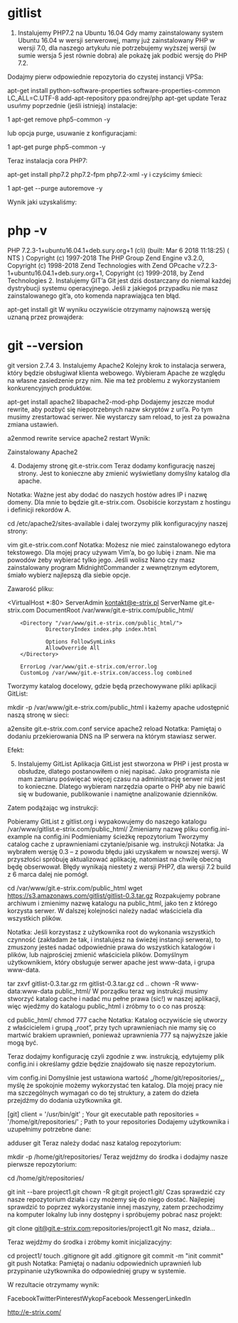 # gitlist
1. Instalujemy PHP7.2 na Ubuntu 16.04
Gdy mamy zainstalowany system Ubuntu 16.04 w wersji serwerowej, mamy już zainstalowany PHP w wersji 7.0, dla naszego artykułu nie potrzebujemy wyższej wersji (w sumie wersja 5 jest równie dobra) ale pokażę jak podbić wersję do PHP 7.2.

Dodajmy pierw odpowiednie repozytoria do czystej instancji VPSa:

apt-get install python-software-properties software-properties-common 
LC_ALL=C.UTF-8 add-apt-repository ppa:ondrej/php 
apt-get update
Teraz usuńmy poprzednie (jeśli istnieją) instalacje:


1
apt-get remove php5-common -y


lub opcja purge, usuwanie z konfiguracjami:


1
apt-get purge php5-common -y


Teraz instalacja cora PHP7:

apt-get install php7.2 php7.2-fpm php7.2-xml -y
i czyścimy śmieci:


1
apt-get --purge autoremove -y


Wynik jaki uzyskaliśmy:

# php -v
PHP 7.2.3-1+ubuntu16.04.1+deb.sury.org+1 (cli) (built: Mar 6 2018 11:18:25) ( NTS )
Copyright (c) 1997-2018 The PHP Group
Zend Engine v3.2.0, Copyright (c) 1998-2018 Zend Technologies
 with Zend OPcache v7.2.3-1+ubuntu16.04.1+deb.sury.org+1, Copyright (c) 1999-2018, by Zend Technologies
2. Instalujemy GIT’a
Git jest dziś dostarczany do niemal każdej dystrybucji systemu operacyjnego. Jeśli z jakiegoś przypadku nie masz zainstalowanego git’a, oto komenda naprawiająca ten błąd.

apt-get install git
W wyniku oczywiście otrzymamy najnowszą wersję uznaną przez prowajdera:

# git --version
git version 2.7.4
3. Instalujemy Apache2
Kolejny krok to instalacja serwera, który będzie obsługiwał klienta webowego. Wybieram Apache ze względu na własne zasiedzenie przy nim. Nie ma też problemu z wykorzystaniem konkurencyjnych produktów.

apt-get install apache2 libapache2-mod-php
Dodajemy jeszcze moduł rewrite, aby pozbyć się niepotrzebnych nazw skryptów z url’a. Po tym musimy zrestartować serwer. Nie wystarczy sam reload, to jest za poważna zmiana ustawień.

a2enmod rewrite
service apache2 restart
Wynik:

Zainstalowany Apache2

 

4. Dodajemy stronę git.e-strix.com
Teraz dodamy konfigurację naszej strony. Jest to konieczne aby zmienić wyświetlany domyślny katalog dla apache.

Notatka: Ważne jest aby dodać do naszych hostów adres IP i nazwę domeny. Dla mnie to będzie git.e-strix.com. Osobiście korzystam z hostingu i definicji rekordów A.

cd /etc/apache2/sites-available
i dalej tworzymy plik konfiguracyjny naszej strony:

vim git.e-strix.com.conf
Notatka: Możesz nie mieć zainstalowanego edytora tekstowego. Dla mojej pracy używam Vim’a, bo go lubię i znam. Nie ma powodów żeby wybierać tylko jego. Jeśli wolisz Nano czy masz zainstalowany program MidnightCommander z wewnętrznym edytorem, śmiało wybierz najlepszą dla siebie opcje.

Zawarość pliku:

<VirtualHost *:80>
        ServerAdmin kontakt@e-strix.pl
        ServerName git.e-strix.com
        DocumentRoot /var/www/git.e-strix.com/public_html/

        <Directory "/var/www/git.e-strix.com/public_html/">
                DirectoryIndex index.php index.html

                Options FollowSymLinks
                AllowOverride All
        </Directory>

        ErrorLog /var/www/git.e-strix.com/error.log
        CustomLog /var/www/git.e-strix.com/access.log combined

</VirtualHost>
Tworzymy katalog docelowy, gdzie będą przechowywane pliki aplikacji GitList:

mkdir -p /var/www/git.e-strix.com/public_html
i każemy apache udostępnić naszą stronę w sieci:

a2ensite git.e-strix.com.conf
service apache2 reload
Notatka: Pamiętaj o dodaniu przekierowania DNS na IP serwera na którym stawiasz serwer.

Efekt:


5. Instalujemy GitList
Aplikacja GitList jest stworzona w PHP i jest prosta w obsłudze, dlatego postanowiłem o niej napisać. Jako programista nie mam zamiaru poświęcać więcej czasu na administrację serwer niż jest to konieczne. Dlatego wybieram narzędzia oparte o PHP aby nie bawić się w budowanie, publikowanie i namiętne analizowanie dzienników.

Zatem podążając wg instrukcji:

Pobieramy GitList z gitlist.org i wypakowujemy do naszego katalogu /var/www/gitlist.e-strix.com/public_html/
Zmieniamy nazwę pliku config.ini-example na config.ini
Podmieniamy ścieżkę repozytorium
Tworzymy catalog cache z uprawnieniami czytanie/pisanie wg. instrukcji
Notatka: Ja wybrałem wersję 0.3 –  z powodu błędu jaki uzyskałem w nowszej wersji. W przyszłości spróbuję aktualizować aplikację, natomiast na chwilę obecną będę obserwował. Błędy wynikają niestety z wersji PHP7, dla wersji 7.2 build z 6 marca dalej nie pomógł.

cd /var/www/git.e-strix.com/public_html
wget https://s3.amazonaws.com/gitlist/gitlist-0.3.tar.gz
Rozpakujemy pobrane archiwum i zmienimy nazwę katalogu na public_html, jako ten z którego korzysta serwer. W dalszej kolejności należy nadać właściciela dla wszystkich plików.

Notatka: Jeśli korzystasz z użytkownika root do wykonania wszystkich czynność (zakładam że tak, i instalujesz na świeżej instancji serwera), to zmuszony jesteś nadać odpowiednie prawa do wszystkich katalogów i plików, lub najprościej zmienić właściciela plików. Domyślnym użytkownikiem, który obsługuje serwer apache jest www-data, i grupa www-data.

tar zxvf gitlist-0.3.tar.gz
rm gitlist-0.3.tar.gz
cd ..
chown -R www-data:www-data public_html/
W porządku teraz wg instrukcji musimy stworzyć katalog cache i nadać mu pełne prawa (sic!) w naszej aplikacji, więc wjedźmy do katalogu public_html i zróbmy to o co nas proszą:

cd public_html/
chmod 777 cache
Notatka: Katalog oczywiście się utworzy z właścicielem i grupą „root”, przy tych uprawnieniach nie mamy się co martwić brakiem uprawnień, ponieważ uprawnienia 777 są najwyższe jakie mogą być.

Teraz dodajmy konfigurację czyli zgodnie z ww. instrukcją, edytujemy plik config.ini i określamy gdzie będzie znajdowało się nasze repozytorium.

vim config.ini
Domyślnie jest ustawiona wartość „/home/git/repositories/„, myślę że spokojnie możemy wykorzystać ten katalog. Dla mojej pracy nie ma szczególnych wymagań co do tej struktury, a zatem do dzieła przejdźmy do dodania użytkownika git.

[git]
client = '/usr/bin/git' ; Your git executable path
repositories = '/home/git/repositories/' ; Path to your repositories
Dodajemy użytkownika i uzupełnimy potrzebne dane:

adduser git
Teraz należy dodać nasz katalog repozytorium:

mkdir -p /home/git/repositories/
Teraz wejdźmy do środka i dodajmy nasze pierwsze repozytorium:

cd /home/git/repositories/

git init --bare project1.git
chown -R git:git project1.git/
Czas sprawdzić czy nasze repozytorium działa i czy możemy się do niego dostać. Najlepiej sprawdzić to poprzez wykorzystanie innej maszyny, zatem przechodzimy na komputer lokalny lub inny dostępny i spróbujemy pobrać nasz projekt:

git clone git@git.e-strix.com:repositories/project1.git
No masz, działa…

Teraz wejdźmy do środka i zróbmy komit inicjalizacyjny:

cd project1/
touch .gitignore
git add .gitignore
git commit -m "init commit"
git push
Notatka: Pamiętaj o nadaniu odpowiednich uprawnień lub przypinanie użytkownika do odpowiedniej grupy w systemie.

 

W rezultacie otrzymamy wynik:



FacebookTwitterPinterestWykopFacebook MessengerLinkedIn



http://e-strix.com/
